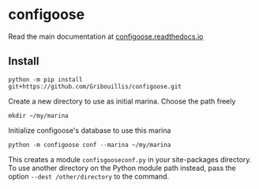 # configoose

Read the main documentation at [configoose.readthedocs.io](https://configoose.readthedocs.io/en/latest/index.html)

## Install
```
python -m pip install git+https://github.com/Gribouillis/configoose.git
```
Create a new directory to use as initial marina. Choose the path freely
```
mkdir ~/my/marina
```
Initialize configoose's database to use this marina
```
python -m configoose conf --marina ~/my/marina
```
This creates a module `confisgooseconf.py` in your site-packages directory.
To use another directory on the Python module path instead, pass the option
`--dest /other/directory` to the command.
